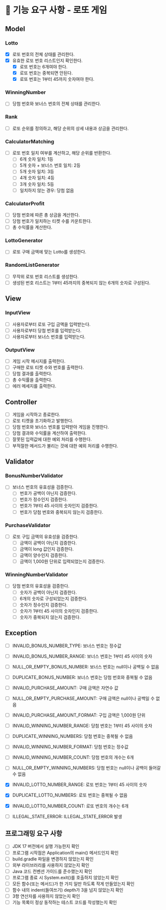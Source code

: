 # 🚀 기능 요구 사항 - 로또 게임

## Model
### Lotto
- [x] 로또 번호의 전체 상태를 관리한다.
- [x] 유효한 로또 번호 리스트인지 확인한다.
    - [x] 로또 번호는 6개여야 한다.
    - [x] 로또 번호는 중복되면 안된다.
    - [x] 로또 번호는 1부터 45까지 숫자여야 한다.

### WinningNumber
- [ ] 당첨 번호와 보너스 번호의 전체 상태를 관리한다.

### Rank
- [ ] 로또 순위를 정의하고, 해당 순위의 상세 내용과 상금을 관리한다.

### CalculatorMatching
- [ ] 로또 번호 일치 여부를 계산하고, 해당 순위를 반환한다.
    - [ ] 6개 숫자 일치: 1등
    - [ ] 5개 숫자 + 보너스 번호 일치: 2등
    - [ ] 5개 숫자 일치: 3등
    - [ ] 4개 숫자 일치: 4등
    - [ ] 3개 숫자 일치: 5등
    - [ ] 일치하지 않는 경우: 당첨 없음

### CalculatorProfit
- [ ] 당첨 번호에 따른 총 상금을 계산한다.
- [ ] 당첨 번호가 일치하는 티켓 수를 카운트한다.
- [ ] 총 수익률을 계산한다.

### LottoGenerator
- [ ] 로또 구매 금액에 맞는 Lotto를 생성한다.

### RandomListGenerator
- [ ] 무작위 로또 번호 리스트를 생성한다.
- [ ] 생성된 번호 리스트는 1부터 45까지의 중복되지 않는 6개의 숫자로 구성된다.

## View
### InputView
- [ ] 사용자로부터 로또 구입 금액을 입력받는다.
- [ ] 사용자로부터 당첨 번호를 입력받는다.
- [ ] 사용자로부터 보너스 번호를 입력받는다.

### OutputView
- [ ] 게임 시작 메시지를 출력한다.
- [ ] 구매한 로또 티켓 수와 번호를 출력한다.
- [ ] 당첨 결과를 출력한다.
- [ ] 총 수익률을 출력한다.
- [ ] 에러 메세지를 출력한다.

## Controller
- [ ] 게임을 시작하고 종료한다.
- [ ] 로또 티켓을 초기화하고 발행한다.
- [ ] 당첨 번호와 보너스 번호를 입력받아 게임을 진행한다.
- [ ] 당첨 결과와 수익률을 계산하여 출력한다.
- [ ] 잘못된 입력값에 대한 예외 처리를 수행한다.
- [ ] 부적절한 메서드가 불리는 것에 대한 예외 처리를 수행한다.

## Validator
### BonusNumberValidator
- [ ] 보너스 번호의 유효성을 검증한다.
    - [ ] 번호가 공백이 아닌지 검증한다.
    - [ ] 번호가 정수인지 검증한다.
    - [ ] 번호가 1부터 45 사이의 숫자인지 검증한다.
    - [ ] 번호가 당첨 번호와 중복되지 않는지 검증한다.

### PurchaseValidator
- [ ] 로또 구입 금액의 유효성을 검증한다.
    - [ ] 금액이 공백이 아닌지 검증한다.
    - [ ] 금액이 long 값인지 검증한다.
    - [ ] 금액이 양수인지 검증한다.
    - [ ] 금액이 1,000원 단위로 입력되었는지 검증한다.

### WinningNumberValidator
- [ ] 당첨 번호의 유효성을 검증한다.
    - [ ] 숫자가 공백이 아닌지 검증한다.
    - [ ] 6개의 숫자로 구성되었는지 검증한다.
    - [ ] 숫자가 정수인지 검증한다.
    - [ ] 숫자가 1부터 45 사이의 숫자인지 검증한다.
    - [ ] 숫자가 중복되지 않는지 검증한다.

## Exception
- [ ] INVALID_BONUS_NUMBER_TYPE: 보너스 번호는 정수값
- [ ] INVALID_BONUS_NUMBER_RANGE: 보너스 번호는 1부터 45 사이의 숫자
- [ ] NULL_OR_EMPTY_BONUS_NUMBER: 보너스 번호는 null이나 공백일 수 없음
- [ ] DUPLICATE_BONUS_NUMBER: 보너스 번호는 당첨 번호와 중복될 수 없음

- [ ] INVALID_PURCHASE_AMOUNT: 구매 금액은 자연수 값
- [ ] NULL_OR_EMPTY_PURCHASE_AMOUNT: 구매 금액은 null이나 공백일 수 없음
- [ ] INVALID_PURCHASE_AMOUNT_FORMAT: 구입 금액은 1,000원 단위

- [ ] INVALID_WINNING_NUMBER_RANGE: 당첨 번호는 1부터 45 사이의 숫자
- [ ] DUPLICATE_WINNING_NUMBERS: 당첨 번호는 중복될 수 없음
- [ ] INVALID_WINNING_NUMBER_FORMAT: 당첨 번호는 정수값
- [ ] INVALID_WINNING_NUMBER_COUNT: 당첨 번호의 개수는 6개
- [ ] NULL_OR_EMPTY_WINNING_NUMBERS: 당첨 번호는 null이나 공백이 들어갈 수 없음

- [x] INVALID_LOTTO_NUMBER_RANGE: 로또 번호는 1부터 45 사이의 숫자
- [x] DUPLICATE_LOTTO_NUMBERS: 로또 번호는 중복될 수 없음
- [x] INVALID_LOTTO_NUMBER_COUNT: 로또 번호의 개수는 6개

- [ ] ILLEGAL_STATE_ERROR: ILLEGAL_STATE_ERROR 발생

## 프로그래밍 요구 사항
- [ ] JDK 17 버전에서 실행 가능한지 확인
- [ ] 프로그램 시작점은 Application의 main() 메서드인지 확인
- [ ] build.gradle 파일을 변경하지 않았는지 확인
- [ ] 외부 라이브러리를 사용하지 않았는지 확인
- [ ] Java 코드 컨벤션 가이드를 준수했는지 확인
- [ ] 프로그램 종료 시 System.exit()를 호출하지 않았는지 확인
- [ ] 모든 함수(또는 메서드)가 한 가지 일만 하도록 작게 만들었는지 확인
- [ ] 함수 내의 indent(들여쓰기) depth가 3을 넘지 않았는지 확인
- [ ] 3항 연산자를 사용하지 않았는지 확인
- [ ] 기능 목록이 정상 동작하는 테스트 코드를 작성했는지 확인